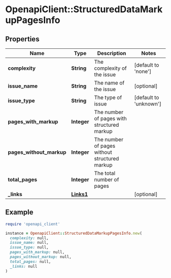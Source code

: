 # OpenapiClient::StructuredDataMarkupPagesInfo

## Properties

| Name | Type | Description | Notes |
| ---- | ---- | ----------- | ----- |
| **complexity** | **String** | The complexity of the issue | [default to &#39;none&#39;] |
| **issue_name** | **String** | The name of the issue | [optional] |
| **issue_type** | **String** | The type of issue | [default to &#39;unknown&#39;] |
| **pages_with_markup** | **Integer** | The number of pages with structured markup |  |
| **pages_without_markup** | **Integer** | The number of pages without structured markup |  |
| **total_pages** | **Integer** | The total number of pages |  |
| **_links** | [**Links1**](Links1.md) |  | [optional] |

## Example

```ruby
require 'openapi_client'

instance = OpenapiClient::StructuredDataMarkupPagesInfo.new(
  complexity: null,
  issue_name: null,
  issue_type: null,
  pages_with_markup: null,
  pages_without_markup: null,
  total_pages: null,
  _links: null
)
```

